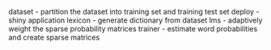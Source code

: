 
dataset - partition the dataset into training set and training test set
deploy - shiny application
lexicon - generate dictionary from dataset
lms - adaptively weight the sparse probability matrices
trainer - estimate word probabilities and create sparse matrices